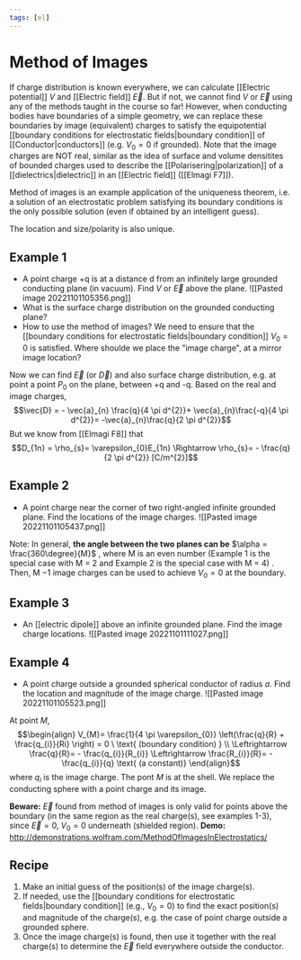 ```yaml
---
tags: [el]
---
```

# Method of Images 
If charge distribution is known everywhere, we can calculate [[Electric potential]] $V$ and [[Electric field]] $\vec{E}$. But if not, we cannot find $V$ or $\vec{E}$ using any of the methods taught in the course so far! 
However, when conducting bodies have boundaries of a simple geometry, we can replace these boundaries by image (equivalent) charges to satisfy the equipotential [[boundary conditions for electrostatic fields|boundary condition]] of [[Conductor|conductors]] (e.g. $V_{0}= 0$ if grounded). Note that the image charges are NOT real, similar as the idea of surface and volume densitites of bounded charges used to describe the [[Polarisering|polarization]] of a [[dielectrics|dielectric]] in an [[Electric field]] ([[Elmagi F7]]).

Method of images is an example application of the uniqueness theorem, i.e. a solution of an electrostatic problem satisfying its boundary conditions is the only possible solution (even if obtained by an intelligent guess).

The location and size/polarity is also unique. 

## Example 1 
- A point charge +q is at a distance d from an infinitely large grounded conducting plane (in vacuum). Find $V$ or $\vec{E}$ above the plane. 
![[Pasted image 20221101105356.png]]
- What is the surface charge distribution on the grounded conducting plane?
- How to use the method of images? We need to ensure that the [[boundary conditions for electrostatic fields|boundary condition]]
$V_{0}= 0$ is satisfied. Where shoulde we place the "image charge", at a mirror image location?

Now we can find $\vec{E}$ (or $\vec{D}$) and also surface charge distribution, e.g. at point a point $P_0$ on the plane, between +q and -q.
Based on the real and image charges, $$\vec{D} = - \vec{a}_{n} \frac{q}{4 \pi d^{2}}+ \vec{a}_{n}\frac{-q}{4 \pi d^{2}}= -\vec{a}_{n}\frac{q}{2 \pi d^{2}}$$
But we know from [[Elmagi F8]] that $$D_{1n} = \rho_{s}= \varepsilon_{0}E_{1n} \Rightarrow \rho_{s}= - \frac{q}{2 \pi d^{2}} [C/m^{2}]$$

## Example 2
- A point charge near the corner of two right-angled infinite grounded plane. Find the locations of the image charges.
![[Pasted image 20221101105437.png]]

Note: In general, **the angle between the two planes can be** $\alpha = \frac{360\degree}{M}$ , where M is an even number (Example 1 is the special case with M = 2 and Example 2 is the special case with M = 4) . Then, M −1 image charges can be used to achieve $V_{0}= 0$ at the boundary.

## Example 3 
- An [[electric dipole]] above an infinite grounded plane. Find the image charge locations.
![[Pasted image 20221101111027.png]]

## Example 4
- A point charge outside a grounded spherical conductor of radius $a$. Find the location and magnitude of the image charge. 
![[Pasted image 20221101105523.png]]

At point $M$, $$\begin{align} V_{M}= \frac{1}{4 \pi \varepsilon_{0}} \left(\frac{q}{R} + \frac{q_{i}}{Ri} \right) = 0 \ \text{ (boundary condition) } \\ \Leftrightarrow \frac{q}{R}= - \frac{q_{i}}{R_{i}} \Leftrightarrow \frac{R_{i}}{R}= -\frac{q_{i}}{q} \text{ (a constant)} \end{align}$$where $q_{i}$ is the image charge. The pont $M$ is at the shell. We replace the conducting sphere with a point charge and its image. 

**Beware:** $\vec{E}$ found from method of images is only valid for points above the boundary (in the same region as the real charge(s), see examples 1-3), since $\vec{E} =0, \ V_{0}=0$ underneath (shielded region).
**Demo:** http://demonstrations.wolfram.com/MethodOfImagesInElectrostatics/

## Recipe

1) Make an initial guess of the position(s) of the image charge(s).
2) If needed, use the [[boundary conditions for electrostatic fields|boundary condition]] (e.g., $V_{0}=0$) to find the exact position(s) and magnitude of the charge(s), e.g. the case of point charge outside a grounded sphere.
3) Once the image charge(s) is found, then use it together with the real charge(s) to determine the $\vec{E}$ field everywhere outside the conductor. 